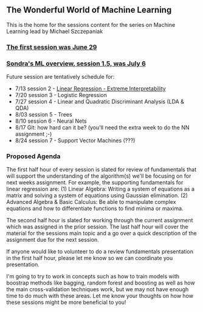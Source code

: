 ## The Wonderful World of Machine Learning
This is the home for the sessions content for the series on Machine Learning lead by Michael Szczepaniak

### [The first session was June 29](https://www.meetup.com/Fort-Collins-Data-Science/events/240483138/)
### [Sondra's ML overview, session 1.5, was July 6](https://www.meetup.com/Fort-Collins-Data-Science/events/240982515/)

Future session are tentatively schedule for:

- 7/13 session 2 - [Linear Regression - Extreme Interpretability](https://www.meetup.com/Fort-Collins-Data-Science/events/241236268/)
- 7/20 session 3 - Logistic Regression  
- 7/27 session 4 - Linear and Quadratic Discriminant Analysis (LDA & QDA)  
- 8/03 session 5 - Trees  
- 8/10 session 6 - Neural Nets  
- 8/17 Git: how hard can it be? (you'll need the extra week to do the NN assignment ;-)  
- 8/24 session 7 - Support Vector Machines (???)

### Proposed Agenda

The first half hour of every session is slated for review of fundamentals that will support the understanding of the algorithm(s) we'll be focusing on for next weeks assignment. For example, the supporting fundamentals for linear regression are: (1) Linear Algebra: Writing a system of equations as a matrix and solving a system of equations using Gaussian elimination. (2) Advanced Algebra & Basic Calculus: Be able to manipulate complex equations and how to differentiate functions to find minima or maxima.

The second half hour is slated for working through the current assignment which was assigned in the prior session. The last half hour will cover the material for the sessions main topic and a go over a quick description of the assignment due for the next session.

If anyone would like to volunteer to do a review fundamentals presentation in the first half hour, please let me know so we can coordinate you presentation.

I'm going to try to work in concepts such as how to train models with boostrap methods like bagging, random forest and boosting as well as how the main cross-validation techniques work, but we may not have enough time to do much with these areas. Let me know your thoughts on how how these sessions might be more beneficial to you!